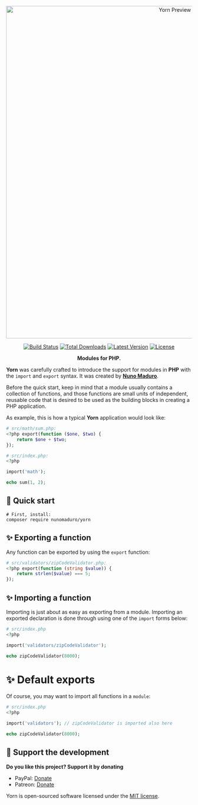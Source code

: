<p align="center">
  <img src="https://raw.githubusercontent.com/nunomaduro/yorn/feat/first/docs/banner.png" width="900" alt="Yorn Preview">
  <p align="center">
    <a href="https://travis-ci.org/nunomaduro/yorn"><img src="https://img.shields.io/travis/nunomaduro/yorn/master.svg" alt="Build Status"></a>
    <a href="https://packagist.org/packages/nunomaduro/yorn"><img src="https://poser.pugx.org/nunomaduro/yorn/d/total.svg" alt="Total Downloads"></a>
    <a href="https://packagist.org/packages/nunomaduro/yorn"><img src="https://poser.pugx.org/nunomaduro/yorn/v/stable.svg" alt="Latest Version"></a>
    <a href="https://packagist.org/packages/nunomaduro/yorn"><img src="https://poser.pugx.org/nunomaduro/yorn/license.svg" alt="License"></a>
  </p>
  <p align="center">
    <strong>Modules for PHP.</strong>
  </p>
</p>

**Yorn** was carefully crafted to introduce the support for modules in **PHP** with the `import` and `export` syntax. It was created by **[Nuno Maduro](https://github.com/nunomaduro)**.

Before the quick start, keep in mind that a module usually contains a collection of functions, and those functions are small units of independent, reusable code that is desired to be used as the building blocks in creating a PHP application.

As example, this is how a typical **Yorn** application would look like:
```php
# src/math/sum.php:
<?php export(function ($one, $two) {
    return $one + $two;
});

# src/index.php:
<?php

import('math');

echo sum(1, 2);
```

## 🚀 Quick start

```
# First, install:
composer require nunomaduro/yorn
```

## ✨ Exporting a function

Any function can be exported by using the `export` function:
```php
# src/validators/zipCodeValidator.php:
<?php export(function (string $value)) {
    return strlen($value) === 5;
});
```

## ✨ Importing a function

Importing is just about as easy as exporting from a module. Importing an exported declaration is done through using one of the `import` forms below:
```php
# src/index.php
<?php

import('validators/zipCodeValidator');

echo zipCodeValidator(8000);
```

# ✨ Default exports

Of course, you may want to import all functions in a `module`:
```php
# src/index.php
<?php

import('validators'); // zipCodeValidator is imported also here

echo zipCodeValidator(8000);
```

## 💖 Support the development
**Do you like this project? Support it by donating**

- PayPal: [Donate](https://www.paypal.com/cgi-bin/webscr?cmd=_s-xclick&hosted_button_id=66BYDWAT92N6L)
- Patreon: [Donate](https://www.patreon.com/nunomaduro)

Yorn is open-sourced software licensed under the [MIT license](LICENSE.md).
